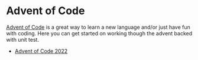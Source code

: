 # Advent of Code

[Advent of Code](https://adventofcode.com/) is a great way to learn a new 
language and/or just have fun with coding. Here you can get started on 
working though the advent backed with unit test.

* [Advent of Code 2022](https://adventofcode.com/2022)
